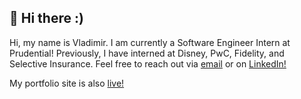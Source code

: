 ## 👋 Hi there :)
Hi, my name is Vladimir. I am currently a Software Engineer Intern at Prudential! Previously, I have interned at Disney, PwC, Fidelity, and Selective Insurance. Feel free to reach out via [email](mailto:vg377@njit.edu) or on [LinkedIn!](https://www.linkedin.com/in/vladimir-gutierrez/)

My portfolio site is also [live!](https://vladimirgutierrez.dev)
